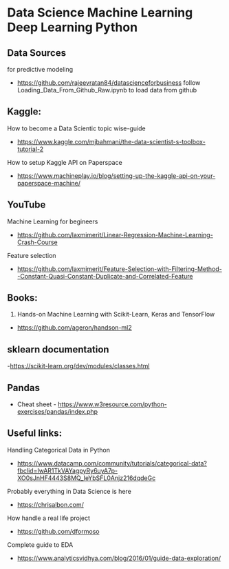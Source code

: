 # Data Science Machine Learning Deep Learning Python

## Data Sources

for predictive modeling
- https://github.com/rajeevratan84/datascienceforbusiness
follow Loading_Data_From_Github_Raw.ipynb to load data from github

## Kaggle:

How to become a Data Scientic topic wise-guide
- https://www.kaggle.com/mjbahmani/the-data-scientist-s-toolbox-tutorial-2

How to setup Kaggle API on Paperspace
- https://www.machineplay.io/blog/setting-up-the-kaggle-api-on-your-paperspace-machine/

## YouTube
Machine Learning for begineers
- https://github.com/laxmimerit/Linear-Regression-Machine-Learning-Crash-Course

Feature selection
- https://github.com/laxmimerit/Feature-Selection-with-Filtering-Method--Constant-Quasi-Constant-Duplicate-and-Correlated-Feature

## Books:

1) Hands-on Machine Learning with Scikit-Learn, Keras and TensorFlow
- https://github.com/ageron/handson-ml2

## sklearn documentation

-https://scikit-learn.org/dev/modules/classes.html

## Pandas
- Cheat sheet - https://www.w3resource.com/python-exercises/pandas/index.php

## Useful links:

Handling Categorical Data in Python
- https://www.datacamp.com/community/tutorials/categorical-data?fbclid=IwAR1TkVAYagpyRy6uyA7p-XO0sJnHF4443S8MQ_IeYbSFL0Anjz216dqdeGc

Probably everything in Data Science is here
- https://chrisalbon.com/

How handle a real life project
- https://github.com/dformoso

Complete guide to EDA
- https://www.analyticsvidhya.com/blog/2016/01/guide-data-exploration/
